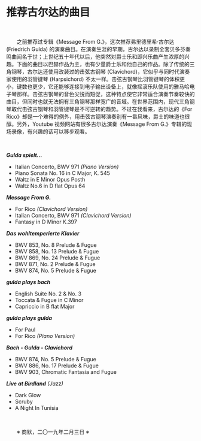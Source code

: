 # 推荐古尔达的曲目

&emsp;&emsp;

&emsp;&emsp;之前推荐过专辑《Message From G.》，这次推荐弗里德里希·古尔达 (Friedrich Gulda) 的演奏曲目。在演奏生涯的早期，古尔达以录制全套贝多芬奏鸣曲闻名于世；上世纪五十年代以后，他突然对爵士乐和即兴乐曲产生浓厚的兴趣。下面的曲目以巴赫作品为主，也有少量爵士乐和他自己的作品。除了传统的三角钢琴，古尔达还使用改装过的击弦古钢琴 (Clavichord)，它似乎与同时代演奏家使用的羽管键琴 (Harpsichord) 不太一样。击弦古钢琴比羽管键琴的体积更小，键数也更少，它还能够连接到电子输出设备上，就像摇滚乐队使用的雅马哈电子琴那样。击弦古钢琴的音色尖锐而短促，这种特点使它非常适合演奏节奏较快的曲目，但同时也就无法拥有三角钢琴那样宽广的音域。在世界范围内，现代三角钢琴取代击弦古钢琴和羽管键琴是不可逆转的趋势。不过在我看来，古尔达的《For Rico》却是一个难得的例外，用击弦古钢琴演奏别有一番风味，爵士的味道也很醇。另外，Youtube 视频网站有很多古尔达演奏《Message From G.》专辑的现场录像，有兴趣的话可以移步观看。

&emsp;&emsp;

**_Gulda spielt..._**

- Italian Concerto, BWV 971 _(Piano Version)_
- Piano Sonata No. 16 in C Major, K. 545
- Waltz in E Minor Opus Posth
- Waltz No.6 in D flat Opus 64

**_Message From G._**

- For Rico _(Clavichord Version)_
- Italian Concerto, BWV 971 _(Clavichord Version)_
- Fantasy in D Minor K.397

**_Das wohltemperierte Klavier_**

- BWV 853, No. 8 Prelude & Fugue
- BWV 858, No. 13 Prelude & Fugue
- BWV 869, No. 24 Prelude & Fugue
- BWV 871, No. 2 Prelude & Fugue
- BWV 874, No. 5 Prelude & Fugue

**_gulda plays bach_**

- English Suite No. 2 & No. 3
- Toccata & Fugue in C Minor
- Capriccio in B flat Major

**_gulda plays gulda_**

- For Paul
- For Rico _(Piano Version)_

**_Bach - Gulda - Clavichord_**

- BWV 874, No. 5 Prelude & Fugue
- BWV 886, No. 17 Prelude & Fugue
- BWV 903, Chromatic Fantasia and Fugue

**_Live at Birdland_** _(Jazz)_

- Dark Glow
- Scruby
- A Night In Tunisia

&emsp;&emsp;

&emsp;&emsp;※ 商默，二〇一九年二月三日 ※